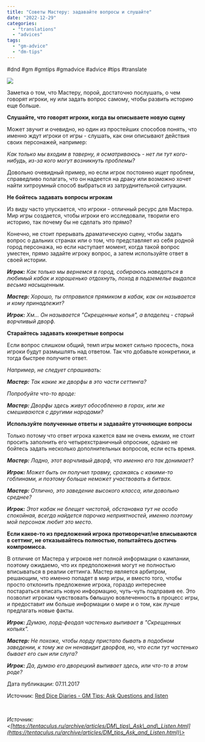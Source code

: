 ```yaml
---
title: "Советы Мастеру: задавайте вопросы и слушайте"
date: "2022-12-29"
categories: 
  - "translations"
  - "advices"
tags: 
  - "gm-advice"
  - "dm-tips"
---
```


#dnd #gm #gmtips #gmadvice #advice #tips #translate

![](https://cyborgsandmages.com/wp-content/uploads/2022/12/122922_1609_1.png)

Заметка о том, что Мастеру, порой, достаточно послушать, о чем говорят игроки, ну или задать вопрос самому, чтобы развить историю еще больше.

**Слушайте, что говорят игроки, когда вы описываете новую сцену**

Может звучит и очевидно, но один из простейших способов понять, что именно ждут игроки от игры - слушать, как они описывают действия своих персонажей, например:

_Как только мы входим в таверну, я осматриваюсь - нет ли тут кого-нибудь, из-за кого могут возникнуть проблемы?_

Довольно очевидный пример, но если игрок постоянно ищет проблем, справедливо полагать, что он надеется на драку или возможно хочет найти хитроумный способ выбраться из затруднительной ситуации.

**Не бойтесь задавать вопросы игрокам**

Из виду часто упускается, что игроки - отличный ресурс для Мастера. Мир игры создается, чтобы игроки его исследовали, творили его историю, так почему бы не сделать это прямо?

Конечно, не стоит прерывать драматическую сцену, чтобы задать вопрос о дальних странах или о том, что представляет из себя родной город персонажа, но если наступает момент, когда такой вопрос уместен, прямо задайте игроку вопрос, а затем используйте ответ в своей истории.

_**Игрок:** Как только мы вернемся в город, собираюсь наведаться в любимый кабак и хорошенько отдохнуть, поход в подземелье выдался весьма насыщенным._

_**Мастер:** Хорошо, ты отправился прямиком в кабак, как он называется и кому принадлежит?_

_**Игрок:** Хм… Он называется "Скрещенные копья", а владелец - старый ворчливый дворф._

**Старайтесь задавать конкретные вопросы**

Если вопрос слишком общий, темп игры может сильно просесть, пока игроки будут размышлять над ответом. Так что добавьте конкретики, и тогда быстрее получите ответ.

_Например, не следует спрашивать:_

_**Мастер:** Так какие же дворфы в это части сеттинга?_

_Попробуйте что-то вроде:_

_**Мастер:** Дворфы здесь живут обособленно в горах, или же смешиваются с другими народами?_

**Используйте полученные ответы и задавайте уточняющие вопросы**

Только потому что ответ игрока кажется вам не очень емким, не стоит просить заполнить его четырехстраничный опросник, однако не бойтесь задать несколько дополнительных вопросов, если есть время.

_**Мастер:** Ладно, этот ворчливый дворф, что именно его так донимает?_

_**Игрок:** Может быть он получил травму, сражаясь с какими-то гоблинами, и поэтому больше неможет участвовать в битвах._

_**Мастер:** Отлично, это заведение высокого класса, или довольно среднее?_

_**Игрок:** Этот кабак не блещет чистотой, обстановка тут не особо спокойная, всегда найдется парочка неприятностей, именно поэтому мой персонаж любит это место._

**Если какое-то из предложений игрока противоречат/не вписываются в сеттинг, не отказывайтесь полностью, попытайтесь достичь компромисса.**

В отличие от Мастера у игроков нет полной информации о кампании, поэтому ожидаемо, что их предположения могут не полностью вписываться в реалии сеттинга. Мастер является арбитром, решающим, что именно попадет в мир игры, и вместо того, чтобы просто отклонить предложение игрока, гораздо интереснее постараться вписать новую информацию, чуть-чуть подправив ее. Это позволит игрокам чувствовать б**о**льшую вовлеченность в процесс игры, и предоставит им больше информации о мире и о том, как лучше предлагать новые факты.

_**Игрок:** Думаю, лорд-феодал частенько выпивает в "Скрещенных копьях"._

_**Мастер:** Не похоже, чтобы лорду пристало бывать в подобном заведении, к тому же он ненавидит дворфов, но, что если тут частенько бывает его сын или слуга?_

_**Игрок:** Да, думаю его дворецкий выпивает здесь, или что-то в этом роде?_

Дата публикации: 07.11.2017

Источник: [Red Dice Diaries - GM Tips: Ask Questions and listen](http://reddicediaries.com/gm-tips/gm-tips-ask-questions-and-listen/)

   

_Источник: <[https://tentaculus.ru/archive/articles/DM\_tips\_Ask\_and\_Listen.html](https://tentaculus.ru/archive/articles/DM_tips_Ask_and_Listen.html)\>_
